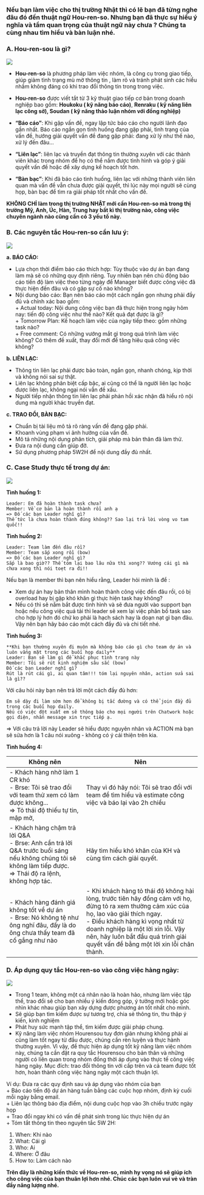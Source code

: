 ### Nếu bạn làm việc cho thị trường Nhật thì có lẽ bạn đã từng nghe đâu đó đến thuật ngữ Hou-ren-so. Nhưng bạn đã thực sự hiểu ý nghĩa và tầm quan trọng của thuật ngữ này chưa ? Chúng ta cùng nhau tìm hiểu và bàn luận nhé.

### A. Hou-ren-sou là gì?
![](https://images.viblo.asia/9edf2dc1-0ec3-4b98-b9d5-5617113f72dd.png)

 
- **Hou-ren-so** là phương pháp làm việc nhóm, là công cụ trong giao tiếp, giúp giảm tình trạng mù mờ thông tin , làm rõ và tránh phát sinh các hiểu nhầm không đáng có khi trao đổi thông tin trong trong việc.
- **Hou-ren-so** được viết tắt từ 3 kỹ thuật giao tiếp cơ bản trong doanh nghiệp bao gồm: **Houkoku ( kỹ năng báo cáo)**, **Renraku ( kỹ năng liên lạc công sở), Soudan ( kỹ năng thảo luận nhóm với đồng nghiệp)**
- **“Báo cáo”**: Khi gặp vấn đề, ngay lập tức báo cáo cho người lãnh đạo gần nhất. Báo cáo ngắn gọn tình huống đang gặp phải, tình trạng của vấn đề, hướng giải quyết vấn đề đang gặp phải: đang xử lý như thế nào, xử lý đến đâu…

- **“Liên lạc”**: liên lạc và truyền đạt thông tin thường xuyên với các thành viên khác trong nhóm để họ có thể nắm được tình hình và góp ý giải quyết vấn đề hoặc để xây dựng kế hoạch tốt hơn.

- **“Bàn bạc”**: Khi đã báo cáo tình huống, liên lạc với những thành viên liên quan mà vấn đề vẫn chưa được giải quyết, thì lúc này mọi người sẽ cùng họp, bàn bạc để tìm ra giải pháp tốt nhất cho vấn đề.

**KHÔNG CHỈ làm trong thị trường NHẬT mới cần Hou-ren-so mà trong thị trường Mỹ, Anh, Úc, Hàn, Trung hay bất kì thị trường nào, công việc chuyên ngành nào cũng cần có 3 yếu tố này.**

### B.  Các nguyên tắc Hou-ren-so cần lưu ý:
![](https://images.viblo.asia/f702ceaa-a8db-4b86-9abf-93572297744d.jpg)

**a. BÁO CÁO:**
- Lựa chọn thời điểm báo cáo thích hợp:  Tùy thuộc vào dự án bạn đang làm mà sẽ có những quy định riêng. Tuy nhiên bạn nên chủ động báo cáo tiến độ làm việc theo từng ngày để Manager biết được công việc đã thực hiện đến đâu và có gặp sự cố nào không? 
- Nội dung báo cáo:  Bạn nên báo cáo một cách ngắn gọn nhưng phải đầy đủ và chính xác bao gồm:
<br> + Actual today: Nội dung công việc bạn đã thực hiện trong ngày hôm nay: tiến độ công việc như thế nào? Kết quả đạt được là gì? 
<br> + Tomorrow Plan: Kế hoạch làm việc của ngày tiếp theo: gồm những task nào? 
<br> + Free comment: Có những vướng mắt gì trong quá trình làm việc không? Có thêm đề xuất, thay đổi mới để tăng hiêu quả công việc không? 

**b. LIÊN LẠC:**
- Thông tin liên lạc phải được bảo toàn, ngắn gọn, nhanh chóng, kịp thời và không nói sai sự thật. 
- Liên lạc không phân biệt cấp bậc, ai cũng có thể là người liên lạc hoặc được liên lạc, không ngại nói vẫn đề xấu.
- Người tiếp nhận thông tin liên lạc phải phản hồi xác nhận đã hiểu rõ nội dung mà người khác truyền đạt. 

**c. TRAO ĐỔI, BÀN BẠC:**
- Chuẩn bị tài liệu mô tả rõ ràng vấn đề đang gặp phải.
- Khoanh vùng phạm vi ảnh hưởng của vấn đề.
- Mô tả những nội dung phân tích, giải pháp mà bản thân đã làm thử.
- Đưa ra nội dung cần giúp đỡ.
- Sử dụng phương pháp 5W2H để nội dung đầy đủ nhất. 

### C. Case Study thực tế trong dự án:
![](https://images.viblo.asia/84109638-9e85-4c38-96de-fa8054c17cb3.jpg)

**Tình huống 1:**
```
Leader: Em đã hoàn thành task chưa? 
Member: Về cơ bản là hoàn thành rồi anh ạ
=> Đố các bạn Leader nghĩ gì?
Thế tức là chưa hoàn thành đúng không?? Sao lại trả lời vòng vo tam quốc!!
```
**Tình huống 2:**
```
Leader: Team làm đến đâu rồi?
Member: Team sắp xong rồi (bow)
=> Đố các bạn Leader nghĩ gì?
Sắp là bao giờ?? Thế tóm lại bao lâu nữa thì xong?? Vướng cái gì mà chưa xong thì nói toẹt ra đi!!
```
Nếu bạn là member thì bạn nên hiểu rằng, Leader hỏi mình là để :
- Xem dự án hay bản thân mình hoàn thành công việc đến đâu rồi, có bị overload hay bị gặp khó khăn gì thực hiện task hay không?
-  Nếu có thì sẽ nắm bắt được tình hình và sẽ đưa người vào support bạn hoặc nếu công việc quá tải thì leader sẽ xem lại việc phân bổ task sao cho hợp lý hơn đó chứ ko phải là hạch sách hay là doạn nạt gì bạn đâu. Vậy nên bạn hãy báo cáo một cách đầy đủ và chi tiết nhé. 

**Tình huống 3:**
```
**Khi bạn thường xuyên đi muộn mà không báo cáo gì cho team dự án và luôn vắng mặt trong các buổi họp daily**
Leader: Bạn sẽ làm gì để khắc phục tình trạng này
Member: Tôi sẽ rút kinh nghiệm sâu sắc (bow)
Đố các bạn Leader nghĩ gì?
Rút là rút cái gì, ai quan tâm!!! tóm lại nguyên nhân, action sửa sai là gì??

```
Với câu hỏi này bạn nên trả lời một cách đầy đủ hơn:
```
Em sẽ dậy đi làm sớm hơn để không bị tắc đường và có thể join đầy đủ trong các buổi họp daily. 
Nếu có việc đột xuất em sẽ thông báo cho mọi người trên Chatwork hoặc gọi điện, nhắn message xin trực tiếp ạ.
```
=> Với câu trả lời này Leader sẽ hiểu được nguyên nhân và ACTION mà bạn sẽ sửa hơn là 1 câu nói xuông - không có ý cải thiện trên kia. 

**Tình huống 4:**



|  Không nên | Nên |
| -------- | -------- |
| - Khách hàng nhờ làm 1 CR khó <br> - Brse: Tôi sẽ trao đổi với team thử xem có làm được không... <br> => Tỏ thái độ thiếu tự tin, mập mờ,    | Thay vì đó hãy nói: Tôi sẽ trao đổi với team để tìm hiểu và estimate công việc và báo lại vào 2h chiều|
|- Khách hàng chậm trả lời Q&A<br> - Brse: Anh cần trả lời Q&A trước buổi sáng nếu không chúng tôi sẽ không làm tiếp được. <br> =>  Thái độ ra lệnh, không hợp tác.| Hãy tìm hiểu khó khăn của KH và cùng tìm cách giải quyết.|
|- Khách hàng đánh giá không tốt về dự án<br>- Brse: Nó không tệ như ông nghĩ đâu, đấy là do ông chưa thấy team đã cố gắng như nào|- Khi khách hàng tỏ thái độ không hài lòng, trước tiên hãy đồng cảm với họ, đừng tỏ ra xem thường cảm xúc của họ, lao vào giải thích ngay. <br> - Điều khách hàng kì vọng nhất từ doanh nghiệp là một lời xin lỗi. Vậy nên, hãy luôn bắt đầu quá trình giải quyết vấn đề bằng một lời xin lỗi chân thành.




 
###  D. Áp dụng quy tắc Hou-ren-so vào công việc hàng ngày:
![](https://images.viblo.asia/1c4d65b6-f358-4c84-b38f-5a4994b41cc7.jpg)
- Trong 1 team, không một cá nhân nào là hoàn hảo, nhưng làm việc tập thể, trao đổi sẽ cho bạn nhiều ý kiến đóng góp, ý tưởng mới hoặc góc nhìn khác nhau giúp bạn xây dựng được phương án tốt nhất cho mình. 
- Sẽ giúp bạn tìm kiếm được sự tương trợ, chia sẻ thông tin, thu thập ý kiến, kinh nghiệm
- Phát huy sức mạnh tập thể, tìm kiếm được giải pháp chung.
- Kỹ năng làm việc nhóm Hourensou tuy đơn giản nhưng không phải ai cũng làm tốt ngay từ đầu được, chúng cần rèn luyện và thực hành thường xuyên. Vì vậy, để thực hiện áp dụng tốt kỹ năng làm việc nhóm này, chúng ta cần đặt ra quy tắc Hourensou cho bản thân và những người có liên quan trong nhóm đồng thời áp dụng vào thực tế công việc hàng ngày. Mục đích: trao đổi thông tin với cấp trên và cả team được tốt hơn, hoàn thành công việc hàng ngày một cách thuận lợi.

Ví dụ:  Đưa ra các quy định sau và áp dụng vào nhóm của bạn
<br> + Báo cáo tiến độ dự án hàng tuần bằng các cuộc họp nhóm, định kỳ cuối mỗi ngày bằng email.
<br>+ Liên lạc thông báo địa điểm, nội dung cuộc họp vào 3h chiều trước ngày họp
<br>+ Trao đổi ngay khi có vấn đề phát sinh trong lúc thực hiện dự án
<br>+ Tóm tắt thông tin theo nguyên tắc 5W 2H:
1. When: Khi nào 
2. What: Cái gì
3. Who: Ai 
4. Where: Ở đâu 
5. How to: Làm cách nào





**Trên đây là những kiến thức về Hou-ren-so, mình hy vọng nó sẽ giúp ích cho công việc của bạn thuân lợi hơn nhé. Chúc các bạn luôn vui vẻ và tràn đầy năng lượng nhé.**